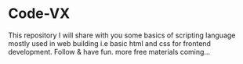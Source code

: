 # Code-VX
This repository I will share with you some basics of scripting language mostly used in web building
i.e basic html and css for frontend development.
Follow & have fun. 
more free materials coming...
